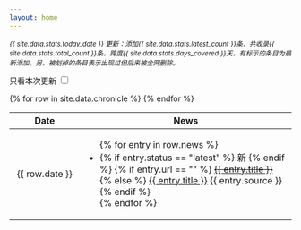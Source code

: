 ```yaml
---
layout: home
---
```


<p class="update-info">
<small>
<i>
{{ site.data.stats.today_date }} 更新：添加{{ site.data.stats.latest_count }}条，共收录{{ site.data.stats.total_count }}条，跨度{{ site.data.stats.days_covered }}天，有标示的条目为最新添加。另，被划掉的条目表示出现过但后来被全网删除。
</i>
</small>
</p>

只看本次更新 <input id="toggle-latest" type="checkbox" data-toggle="toggle" data-onstyle="outline-primary" data-offstyle="outline-secondary" data-size="sm">

<table class="table table-sm">
<colgroup>
    <col width="25%" />
    <col width="75%" />
</colgroup>
<thead>
    <tr class="header">
        <th>Date</th><th>News</th>
    </tr>
</thead>
<tbody>
    {% for row in site.data.chronicle %}
    <tr class="{{ row.status }}">
        <td style="text-align: center; vertical-align: middle;">{{ row.date }}</td>
        <td>
            <ul class="list-unstyled">
                {% for entry in row.news %}
                <li class="{{ entry.status }}">
                    <div class="news-entry">
                        {% if entry.status == "latest" %}
                            <span class="badge badge-pill badge-danger latest-badge">新</span>
                        {% endif %}
                        {% if entry.url == "" %}
                            <a href="{% link 404.md %}"><del>{{ entry.title }}</del></a>
                        {% else %}
                            <a href="{{ entry.url }}" target="_blank">{{ entry.title }}</a> <span class="badge badge-secondary">{{ entry.source }}</span>
                        {% endif %}
                    </div>
                </li>
                {% endfor %}
            </ul>
        </td>
    </tr>
    {% endfor %}
</tbody>
</table>